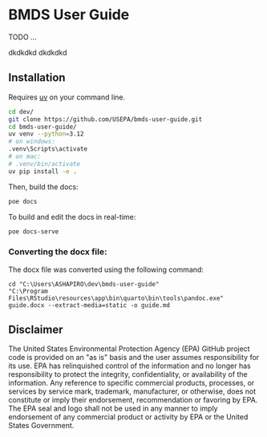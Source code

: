 # BMDS User Guide

TODO ...

dkdkdkd
dkdkdkd


## Installation

Requires [uv](https://docs.astral.sh/uv/) on your command line.

```bash
cd dev/
git clone https://github.com/USEPA/bmds-user-guide.git
cd bmds-user-guide/
uv venv --python=3.12
# on windows:
.venv\Scripts\activate
# on mac:
# .venv/bin/activate
uv pip install -e .
```

Then, build the docs:

```bash
poe docs
```

To build and edit the docs in real-time:

```bash
poe docs-serve
```

### Converting the docx file:

The docx file was converted using the following command:

```batch
cd "C:\Users\ASHAPIRO\dev\bmds-user-guide"
"C:\Program Files\RStudio\resources\app\bin\quarto\bin\tools\pandoc.exe" guide.docx --extract-media=static -o guide.md
```

## Disclaimer

The United States Environmental Protection Agency (EPA) GitHub project code is provided on an "as is" basis and the user assumes responsibility for its use.  EPA has relinquished control of the information and no longer has responsibility to protect the integrity, confidentiality, or availability of the information.  Any reference to specific commercial products, processes, or services by service mark, trademark, manufacturer, or otherwise, does not constitute or imply their endorsement, recommendation or favoring by EPA.  The EPA seal and logo shall not be used in any manner to imply endorsement of any commercial product or activity by EPA or the United States Government.
